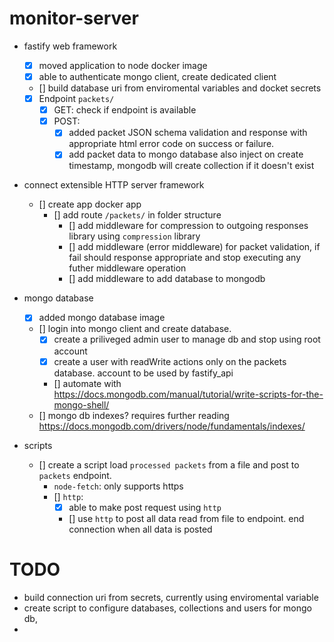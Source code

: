 # monitor-server

- fastify web framework
    - [x] moved application to node docker image
    - [x] able to authenticate mongo client, create dedicated client
    - [] build database uri from enviromental variables and docket secrets
    - [x] Endpoint `packets/` 
        - [x] GET: check if endpoint is available  
        - [x] POST: 
            - [x] added packet JSON schema validation and response with appropriate html error code on success or failure.
            - [x] add packet data to mongo database also inject on create timestamp, mongodb will create collection if it doesn't exist

- connect extensible HTTP server framework
    - [] create app docker app
        - [] add route `/packets/` in folder structure
            - [] add middleware for compression to outgoing responses library using `compression` library
            - [] add middleware (error middleware) for packet validation, if fail should response appropriate and stop executing any futher middleware operation
            - [] add middleware to add database to mongodb

- mongo database
    - [x] added mongo database image
    - [] login into mongo client and create database.
        - [x] create a priliveged admin user to manage db and stop using root account
        - [x] create a user with readWrite actions only on the packets database. account to be used by fastify_api
        - [] automate with https://docs.mongodb.com/manual/tutorial/write-scripts-for-the-mongo-shell/
    - [] mongo db indexes? requires further reading https://docs.mongodb.com/drivers/node/fundamentals/indexes/

- scripts
    - [] create a script load `processed packets` from a file and post to `packets` endpoint. 
        - `node-fetch`: only supports https 
        - [] `http`: 
            - [x] able to make post request using `http`
            - [] use `http` to post all data read from file to endpoint. end connection when all data is posted 
  

# TODO
 - build connection uri from secrets, currently using enviromental variable
 - create script to configure databases, collections and users for mongo db,
 - 
 